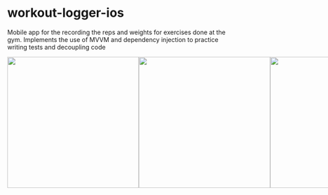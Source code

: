 # workout-logger-ios
Mobile app for the recording the reps and weights for exercises done at the gym.
Implements the use of MVVM and dependency injection to practice writing tests and decoupling code

<div style="display: flex">
<img src="https://user-images.githubusercontent.com/46465568/213953224-8cbc724a-0b6f-4e1f-aaee-d29cba2cc87e.PNG" width="300" />
<img src="https://user-images.githubusercontent.com/46465568/213953228-33dfc420-eaa4-45b3-9fce-3c2360435c73.PNG" width="300" />
<img src="https://user-images.githubusercontent.com/46465568/213953227-fb3025c8-fe84-4b14-9fee-294fe9db6509.PNG" width="300" />
</div>
